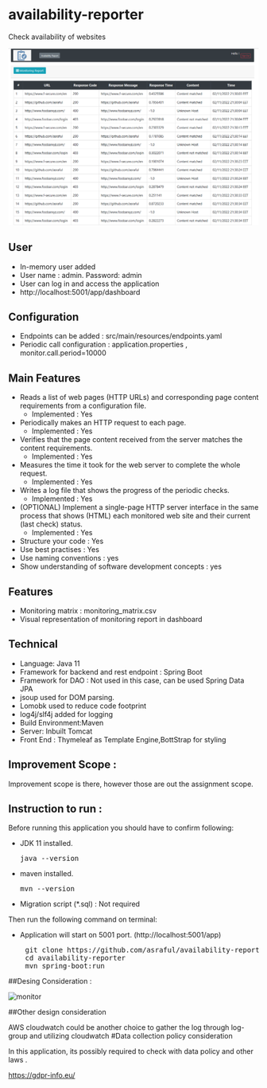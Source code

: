 # availability-reporter
Check availability of websites

![img.png](img.png)

## User
* In-memory user added
* User name : admin. Password: admin
* User can log in and access the application
* http://localhost:5001/app/dashboard

## Configuration
*  Endpoints can be added : src/main/resources/endpoints.yaml
*  Periodic call configuration :  application.properties , monitor.call.period=10000

## Main Features
*  Reads a list of web pages (HTTP URLs) and corresponding page content requirements from a configuration file.
   * Implemented : Yes
*  Periodically makes an HTTP request to each page.
    * Implemented : Yes
*  Verifies that the page content received from the server matches the content requirements.
    * Implemented : Yes
*  Measures the time it took for the web server to complete the whole request.
    * Implemented : Yes
*  Writes a log file that shows the progress of the periodic checks.
    * Implemented : Yes
*  (OPTIONAL) Implement a single-page HTTP server interface in the same process that shows (HTML) each monitored web site and their current (last check) status.
    * Implemented : Yes
* Structure your code : Yes
* Use best practises : Yes
* Use naming conventions : yes
* Show understanding of software development concepts : yes

## Features
*  Monitoring matrix : monitoring_matrix.csv
*  Visual representation of monitoring report in dashboard

## Technical
* Language: Java 11
* Framework for backend and rest endpoint : Spring Boot
* Framework for DAO : Not used in this case, can be used Spring Data JPA
* jsoup used for DOM parsing.
* Lomobk used to reduce code footprint
* log4j/slf4j added for logging
* Build Environment:Maven
* Server: Inbuilt Tomcat
* Front End : Thymeleaf as Template Engine,BottStrap for styling

## Improvement Scope :
Improvement scope is  there, however those are out the assignment scope.

## Instruction to run :
Before running this application you should have to confirm following:
* JDK 11 installed. <pre>java --version</pre>
* maven installed.  <pre>mvn --version</pre>
* Migration script (*.sql) : Not required 

Then run the following command on terminal:
* Application will start on 5001 port. (http://localhost:5001/app)
<pre>
    git clone https://github.com/asraful/availability-reporter.git  [change as you needed]
    cd availability-reporter
    mvn spring-boot:run
</pre>



##Desing Consideration :

![monitor](https://user-images.githubusercontent.com/284564/200200084-816a4050-5f2d-4979-9ed3-c2f7e6f36368.png)

##Other design consideration 

AWS cloudwatch could be another choice to gather the log through log-group and utilizing cloudwatch
#Data collection policy consideration 

In this application, its possibly required to check with data policy and other laws .

https://gdpr-info.eu/
